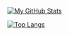 

[![My GitHub Stats](https://github-readme-stats-ten-orcin-25.vercel.app/api?username=just-sudo-it&count_private=true&show_icons=true&theme=synthwave&show=reviews,prs_merged,prs_merged_percentage)](https://github.com/just-sudo-it)

[![Top Langs](https://github-readme-stats-ten-orcin-25.vercel.app/api/top-langs/?username=just-sudo-it&hide=HTML,CSS&layout=compact&count_private=true)](https://github.com/just-sudo-it)
